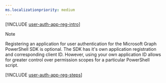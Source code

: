 ```yaml
---
ms.localizationpriority: medium
---
```


<!-- markdownlint-disable MD041 -->

[!INCLUDE [user-auth-app-reg-intro](../shared/user-auth-app-reg-intro.md)]

> [!NOTE]
> Registering an application for user authentication for the Microsoft Graph PowerShell SDK is optional. The SDK has it's own application registration and corresponding client ID. However, using your own application ID allows for greater control over permission scopes for a particular PowerShell script.

[!INCLUDE [user-auth-app-reg-steps](../shared/user-auth-app-reg-steps.md)]
